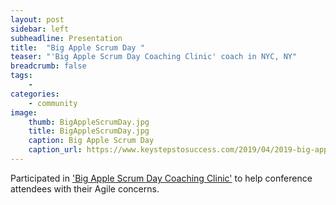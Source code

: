 ```yaml
---
layout: post
sidebar: left
subheadline: Presentation
title:  "Big Apple Scrum Day "
teaser: "'Big Apple Scrum Day Coaching Clinic' coach in NYC, NY"
breadcrumb: false
tags:
    - 
categories:
    - community
image:
    thumb: BigAppleScrumDay.jpg
    title: BigAppleScrumDay.jpg
    caption: Big Apple Scrum Day
    caption_url: https://www.keystepstosuccess.com/2019/04/2019-big-apple-scrum-day-coaching-clinic-coaches-worksheet/
---
```

Participated in <a href='https://www.keystepstosuccess.com/2019/04/2019-big-apple-scrum-day-coaching-clinic-coaches-worksheet/' target='new'>'Big Apple Scrum Day Coaching Clinic'</a> to help conference attendees with their Agile concerns.

